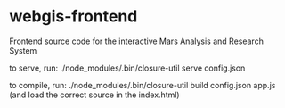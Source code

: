 # webgis-frontend
Frontend source code for the interactive Mars Analysis and Research System

to serve, run:
./node_modules/.bin/closure-util serve config.json 

to compile, run:
./node_modules/.bin/closure-util build config.json app.js
(and load the correct source in the index.html)
